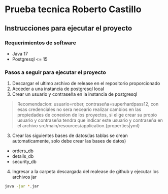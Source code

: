 # Prueba tecnica Roberto Castillo

## Instrucciones para ejecutar el proyecto

### Requerimientos de software

- Java 17
- Postgresql <= 15

### Pasos a seguir para  ejecutar el proyecto

1. Descargar el ultimo archivo de release en el repositorio proporcionado
2. Acceder a una instancia de postgresql local
3. Crear un usuario y contraseña en la instancia de postgresql

> Recomendacion: usuario=rober, contraseña=superhardpass12,
> con esas credenciales no sera neceario realizar cambios en las propiedades de conexion de los proyectos,
> si elige crear su propio usuario y contraseña tendra que indicar este usuario y contraseña en el archivo src/main/resources/application.{properties|yml}

3. Crear las siguientes bases de datos(las tablas se crean automaticamente, solo debe crear las bases de datos)
- orders_db 
- details_db
- security_db

4. Ingresar a la carpeta descargada del realease de github y  ejecutar los archivos jar 
```bash
java -jar *.jar
```

